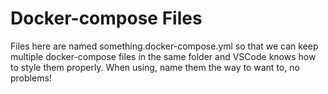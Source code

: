 # Docker-compose Files

Files here are named something.docker-compose.yml so that we can keep multiple docker-compose files in the same folder and VSCode knows how to style them properly. When using, name them the way to want to, no problems!
